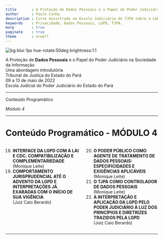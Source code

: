 ```yaml
---
title       : A Proteção de Dados Pessoais e o Papel do Poder Judiciário na  Sociedade da Informação
author      : Paulo Cunha
description : Curso ministrado na Escola Judiciária do TJPA sobre a LGPD.
keywords    : Privacidade, Dados Pessoais, LGPD, TJPA.
marp        : true
paginate    : true
theme       : orwell
---
```

<!-- 
---- [ ] ------------------- [ SLIDE ] --------------------- [ ] ----

![bg left:33% ](https://www.psd.pt/sites/default/files/styles/text_image_button_945x630/public/2020-09/justi%C3%A7a.jpg?itok=B1ksMq9D)
-->
![bg blur:1px hue-rotate:50deg brightness:1.1](img/bg-comp-v4.gif)

  
<!-- _class: titlepage -->
<!-- _backgroundColor: #000028 -->

<div class="title"         > A Proteção de <strong>Dados Pessoais</strong> e o Papel do Poder Judiciário na Sociedade da Informação</div>
<div class="subtitle"      > Uma abordagem introdutória                             </div>
<div class="author"        > Tribunal de Justiça do Estado do Pará                  </div>
<div class="date"          > 09 a 13 de maio de 2022                                          </div>
<div class="organization"  > Escola Judicial do Poder Judiciário do Estado do Pará  </div>

---
<!-- 
---- [ ] ----------------------- [ SLIDE ] ------------------------- [ ] ----
-->
<!-- _class: transition2 -->

Conteúdo Programático 

 _Módulo 4_ 


---
<!-- 
---- [ ] ----------------------- [ SLIDE ] ------------------------- [ ] ----
-->
# Conteúdo Programático - MÓDULO 4


<div class="columns">
<div>

18. **INTERFACE DA LGPD COM A LAI E CDC. COMPATIBILIZAÇÃO E COMPLEMENTARIEDADE** <br> (Monique Leite)
1. **COMPORTAMENTO JURISPRUDENCIAL ATÉ O ADVENTO DA LGPD E INTERPRETAÇÕES JÁ EXARADAS COM O INÍCIO DE SUA VIGÊNCIA** <br> (Juiz Caio Berardo)
</div>
<div>

20. **O PODER PÚBLICO COMO AGENTE DE TRATAMENTO DE DADOS PESSOAIS: ESPECIFICIDADES E EXIGÊNCIAS APLICÁVEIS** <br> (Monique Leite)
1. **O TJPA COMO CONTROLADOR DE DADOS PESSOAIS** <br> (Monique Leite)
1. **A INTERPRETAÇÃO E APLICAÇÃO DA LGPD PELO PODER JUDICIÁRIO À LUZ DOS PRINCÍPIOS E DIRETRIZES TRAZIDOS PELA LGPD**  <br> (Juiz Caio Berardo)
</div>
</div>

---
